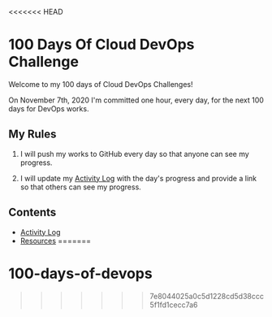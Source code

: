 <<<<<<< HEAD
# 100 Days Of Cloud DevOps Challenge

Welcome to my 100 days of Cloud DevOps Challenges!

On November 7th, 2020 I'm committed one hour, every day, for the next 100 days for DevOps works.

## My Rules

1. I will push my works to GitHub every day so that anyone can see my progress.

2. I will update my [Activity Log](log.md) with the day's progress and provide a link so that others can see my progress.

## Contents

- [Activity Log](log.md)
- [Resources](resources.md)
=======
# 100-days-of-devops
>>>>>>> 7e8044025a0c5d1228cd5d38ccc5f1fd1cecc7a6
